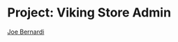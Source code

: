 Project: Viking Store Admin
========================

[Joe Bernardi](https://github.com/jdbernardi/project_viking_store)